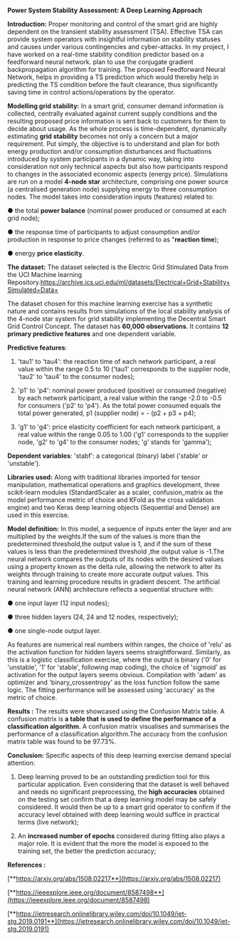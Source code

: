 **Power System Stability Assessment: A Deep Learning Approach**


**Introduction:**
Proper monitoring and control of the smart grid are highly dependent on the transient stability assessment (TSA). Effective TSA can provide system operators with insightful information on stability statuses and causes under various contingencies and cyber-attacks. In my project, I have worked on a real-time stability condition predictor based on a feedforward neural network. plan to use the conjugate gradient backpropagation algorithm for training. The proposed Feedforward Neural Network, helps in providing a TS prediction which would thereby help in predicting the TS condition before the fault clearance, thus significantly saving time in control actions/operations by the operator.


**Modelling grid stability:**
In a smart grid, consumer demand information is collected, centrally evaluated against current supply conditions and the resulting proposed price information is sent back to customers for them to decide about usage. As the whole process is time-dependent, dynamically estimating **grid stability** becomes not only a concern but a major requirement. Put simply, the objective is to understand and plan for both energy production and/or consumption disturbances and fluctuations introduced by system participants in a dynamic way, taking into consideration not only technical aspects but also how participants respond to changes in the associated economic aspects (energy price). Simulations are run on a model **4-node star** architecture, comprising one power source (a centralised generation node) supplying energy to three consumption nodes. The model takes into consideration inputs (features) related to:

● the total **power balance** (nominal power produced or consumed at each grid node);

● the response time of participants to adjust consumption and/or production in response to price changes (referred to as "**reaction time**);

● energy **price elasticity**.


**The dataset:**
The dataset selected is the Electric Grid Stimulated Data from the UCI Machine learning Repository.<https://archive.ics.uci.edu/ml/datasets/Electrical+Grid+Stability+Simulated+Data+>

The dataset chosen for this machine learning exercise has a synthetic nature and contains results from simulations of the local stability analysis of the 4-node star system for grid stability implementing the Decentral Smart Grid Control Concept. The dataset has **60,000 observations**. It contains **12 primary predictive features** and one dependent variable.


**Predictive features**:
1. 'tau1' to 'tau4': the reaction time of each network participant, a real value within the range 0.5 to 10 ('tau1' corresponds to the supplier node, 'tau2' to 'tau4' to the consumer nodes);

2. 'p1' to 'p4': nominal power produced (positive) or consumed (negative) by each network participant, a real value within the range -2.0 to -0.5 for consumers ('p2' to 'p4'). As the total power consumed equals the total power generated, p1 (supplier node) = - (p2 + p3 + p4);

3. 'g1' to 'g4': price elasticity coefficient for each network participant, a real value within the range 0.05 to 1.00 ('g1' corresponds to the supplier node, 'g2' to 'g4' to the consumer nodes; 'g' stands for 'gamma');


**Dependent variables**:
'stabf': a categorical (binary) label ('stable' or 'unstable').

**Libraries used:**
Along with traditional libraries imported for tensor manipulation, mathematical operations and graphics development, three scikit-learn modules (StandardScaler as a scaler, confusion\_matrix as the model performance metric of choice and KFold as the cross validation engine) and two Keras deep learning objects (Sequential and Dense) are used in this exercise.


**Model definition:**
In this model, a sequence of inputs enter the layer and are multiplied by the weights.If the sum of the values is more than the predetermined threshold,the output value is 1, and if the sum of these values is less than the predetermined threshold ,the output value is -1.The neural network compares the outputs of its nodes with the desired values using a property known as the delta rule, allowing the network to alter its weights through training to create more accurate output values. This training and learning procedure results in gradient descent. The artificial neural network (ANN) architecture reflects a sequential structure with:

● one input layer (12 input nodes);

● three hidden layers (24, 24 and 12 nodes, respectively);

● one single-node output layer.

As features are numerical real numbers within ranges, the choice of 'relu' as the activation function for hidden layers seems straightforward. Similarly, as this is a logistic classification exercise, where the output is binary ('0' for 'unstable', '1' for 'stable', following map coding), the choice of 'sigmoid' as activation for the output layers seems obvious. Compilation with 'adam' as optimizer and 'binary\_crossentropy' as the loss function follow the same logic. The fitting performance will be assessed using 'accuracy' as the metric of choice.


**Results :**
The results were showcased using the Confusion Matrix table. A confusion matrix is **a table that** **is used to define the performance of a classification algorithm**. A confusion matrix visualises and summarises the performance of a classification algorithm.The accuracy from the confusion matrix table was found to be 97.73%.


**Conclusion:**
Specific aspects of this deep learning exercise demand special attention:

1. Deep learning proved to be an outstanding prediction tool for this particular application. Even considering that the dataset is well behaved and needs no significant preprocessing, the **high accuracies** obtained on the testing set confirm that a deep learning model may be safely considered. It would then be up to a smart grid operator to confirm if the accuracy level obtained with deep learning would suffice in practical terms (live network);

2. An **increased number of epochs** considered during fitting also plays a major role. It is evident that the more the model is exposed to the training set, the  better the prediction accuracy;


**References :**

[**https://arxiv.org/abs/1508.02217**](https://arxiv.org/abs/1508.02217)

[**https://ieeexplore.ieee.org/document/8587498**](https://ieeexplore.ieee.org/document/8587498)

[**https://ietresearch.onlinelibrary.wiley.com/doi/10.1049/iet-stg.2019.0191**](https://ietresearch.onlinelibrary.wiley.com/doi/10.1049/iet-stg.2019.0191)

